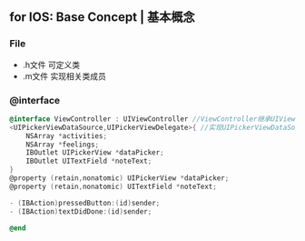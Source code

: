 ## for IOS: Base Concept | 基本概念

### File
- .h文件 可定义类
- .m文件 实现相关类成员

### @interface
```objectivec
@interface ViewController : UIViewController //ViewController继承UIViewController类
<UIPickerViewDataSource,UIPickerViewDelegate>{ //实现UIPickerViewDataSource,UIPickerViewDelegate (Protocal,对应Java中接口
    NSArray *activities;
    NSArray *feelings;
    IBOutlet UIPickerView *dataPicker;
    IBOutlet UITextField *noteText;
}
@property (retain,nonatomic) UIPickerView *dataPicker;
@property (retain,nonatomic) UITextField *noteText;

- (IBAction)pressedButton:(id)sender;
- (IBAction)textDidDone:(id)sender;

@end
```
